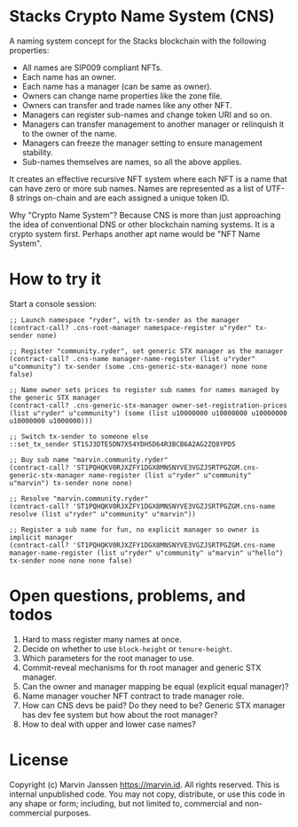 # Stacks Crypto Name System (CNS)

A naming system concept for the Stacks blockchain with the following properties:

- All names are SIP009 compliant NFTs.
- Each name has an owner.
- Each name has a manager (can be same as owner).
- Owners can change name properties like the zone file.
- Owners can transfer and trade names like any other NFT.
- Managers can register sub-names and change token URI and so on.
- Managers can transfer management to another manager or relinquish it to the
  owner of the name.
- Managers can freeze the manager setting to ensure management stability.
- Sub-names themselves are names, so all the above applies.

It creates an effective recursive NFT system where each NFT is a name that can
have zero or more sub names. Names are represented as a list of UTF-8 strings
on-chain and are each assigned a unique token ID.

Why "Crypto Name System"? Because CNS is more than just approaching the idea
of conventional DNS or other blockchain naming systems. It is a crypto system
first. Perhaps another apt name would be "NFT Name System".

# How to try it

Start a console session:

```clarity
;; Launch namespace "ryder", with tx-sender as the manager
(contract-call? .cns-root-manager namespace-register u"ryder" tx-sender none)

;; Register "community.ryder", set generic STX manager as the manager
(contract-call? .cns-name manager-name-register (list u"ryder" u"community") tx-sender (some .cns-generic-stx-manager) none none false)

;; Name owner sets prices to register sub names for names managed by the generic STX manager
(contract-call? .cns-generic-stx-manager owner-set-registration-prices (list u"ryder" u"community") (some (list u10000000 u10000000 u10000000 u10000000 u1000000)))

;; Switch tx-sender to someone else
::set_tx_sender ST1SJ3DTE5DN7X54YDH5D64R3BCB6A2AG2ZQ8YPD5

;; Buy sub name "marvin.community.ryder"
(contract-call? 'ST1PQHQKV0RJXZFY1DGX8MNSNYVE3VGZJSRTPGZGM.cns-generic-stx-manager name-register (list u"ryder" u"community" u"marvin") tx-sender none none)

;; Resolve "marvin.community.ryder"
(contract-call? 'ST1PQHQKV0RJXZFY1DGX8MNSNYVE3VGZJSRTPGZGM.cns-name resolve (list u"ryder" u"community" u"marvin"))

;; Register a sub name for fun, no explicit manager so owner is implicit manager
(contract-call? 'ST1PQHQKV0RJXZFY1DGX8MNSNYVE3VGZJSRTPGZGM.cns-name manager-name-register (list u"ryder" u"community" u"marvin" u"hello") tx-sender none none none false)
```

# Open questions, problems, and todos

1. Hard to mass register many names at once.
2. Decide on whether to use `block-height` or `tenure-height`.
3. Which parameters for the root manager to use.
4. Commit-reveal mechanisms for th root manager and generic STX manager.
5. Can the owner and manager mapping be equal (explicit equal manager)?
6. Name manager voucher NFT contract to trade manager role.
7. How can CNS devs be paid? Do they need to be? Generic STX manager has dev
   fee system but how about the root manager?
8. How to deal with upper and lower case names?

# License

Copyright (c) Marvin Janssen <https://marvin.id>. All rights reserved. This is
internal unpublished code. You may not copy, distribute, or use this code in
any shape or form; including, but not limited to, commercial and non-commercial
purposes.
